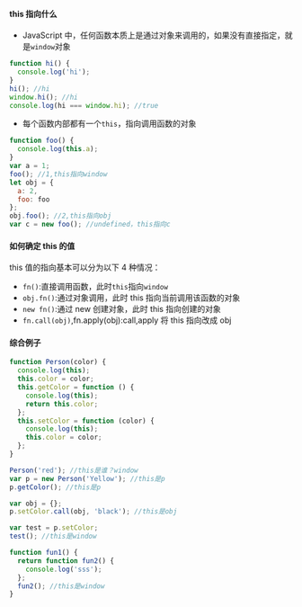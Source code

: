 #### this 指向什么

- JavaScript 中，任何函数本质上是通过对象来调用的，如果没有直接指定，就是`window`对象

```js
function hi() {
  console.log('hi');
}
hi(); //hi
window.hi(); //hi
console.log(hi === window.hi); //true
```

- 每个函数内部都有一个`this`，指向调用函数的对象

```js
function foo() {
  console.log(this.a);
}
var a = 1;
foo(); //1,this指向window
let obj = {
  a: 2,
  foo: foo
};
obj.foo(); //2,this指向obj
var c = new foo(); //undefined，this指向c
```

#### 如何确定 this 的值

this 值的指向基本可以分为以下 4 种情况：

- `fn()`:直接调用函数，此时`this`指向`window`
- `obj.fn()`:通过对象调用，此时 this 指向当前调用该函数的对象
- `new fn()`:通过 new 创建对象，此时 this 指向创建的对象
- `fn.call(obj)`,fn.apply(obj):call,apply 将 this 指向改成 obj

#### 综合例子

```js
function Person(color) {
  console.log(this);
  this.color = color;
  this.getColor = function () {
    console.log(this);
    return this.color;
  };
  this.setColor = function (color) {
    console.log(this);
    this.color = color;
  };
}

Person('red'); //this是谁？window
var p = new Person('Yellow'); //this是p
p.getColor(); //this是p

var obj = {};
p.setColor.call(obj, 'black'); //this是obj

var test = p.setColor;
test(); //this是window

function fun1() {
  return function fun2() {
    console.log('sss');
  };
  fun2(); //this是window
}
```
